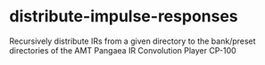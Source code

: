 # distribute-impulse-responses
Recursively distribute IRs from a given directory to the bank/preset directories of the AMT Pangaea IR Convolution Player CP-100
